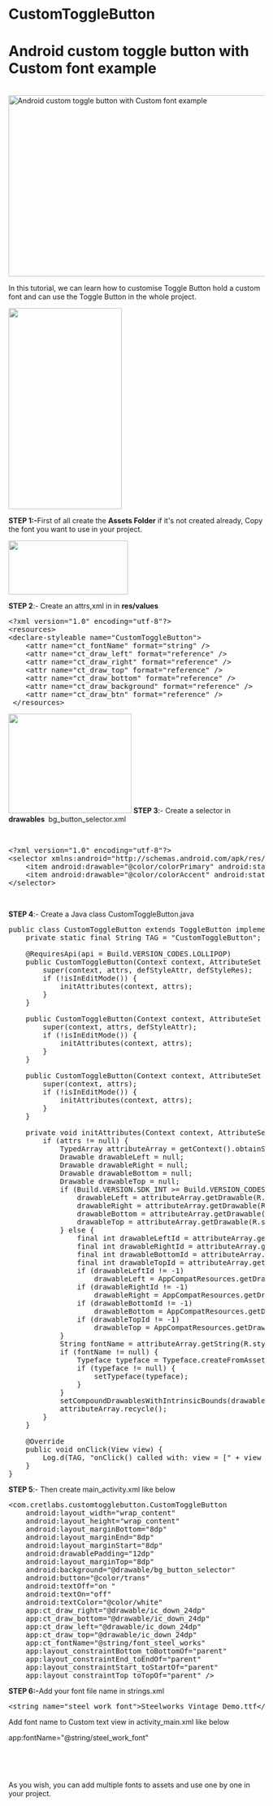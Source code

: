 # CustomToggleButton

<h1>Android custom toggle button with Custom font example</h1>
&nbsp;

<img src="http://thoughtnerds.com/wp-content/uploads/2018/03/Android-custom-toggle-button-with-Custom-font-example-300x158.png" alt="Android custom toggle button with Custom font example" width="678" height="357" class=" wp-image-711 aligncenter" />

In this tutorial, we can learn how to customise Toggle Button hold a custom font and can use the Toggle Button in the whole project.

<img src="http://thoughtnerds.com/wp-content/uploads/2018/03/Android-custom-toggle-button-with-Custom-font-example-169x300.jpeg" alt="" width="223" height="396" class="wp-image-707 aligncenter" />

<strong>STEP 1:-</strong>First of all create the<span> </span><strong>Assets Folder</strong><em> </em>if it's not created already, Copy the font you want to use in your project.

<img src="http://thoughtnerds.com/wp-content/uploads/2018/03/Screenshot-73.png" alt="" width="235" height="106" class="alignnone size-full wp-image-697" />

<strong>STEP 2</strong>:- Create an attrs,xml in in <strong>res/values </strong>
<pre><span>&lt;?</span><span>xml version=</span><span>"1.0" </span><span>encoding=</span><span>"utf-8"</span><span>?&gt;
</span><span>&lt;resources&gt;
</span><span>&lt;declare-styleable </span><span>name=</span><span>"CustomToggleButton"</span><span>&gt;
</span><span>    &lt;attr </span><span>name=</span><span>"ct_fontName" </span><span>format=</span><span>"string" </span><span>/&gt;
</span><span>    &lt;attr </span><span>name=</span><span>"ct_draw_left" </span><span>format=</span><span>"reference" </span><span>/&gt;
</span><span>    &lt;attr </span><span>name=</span><span>"ct_draw_right" </span><span>format=</span><span>"reference" </span><span>/&gt;
</span><span>    &lt;attr </span><span>name=</span><span>"ct_draw_top" </span><span>format=</span><span>"reference" </span><span>/&gt;
</span><span>    &lt;attr </span><span>name=</span><span>"ct_draw_bottom" </span><span>format=</span><span>"reference" </span><span>/&gt;
</span><span>    &lt;attr </span><span>name=</span><span>"ct_draw_background" </span><span>format=</span><span>"reference" </span><span>/&gt;
</span><span>    &lt;attr </span><span>name=</span><span>"ct_draw_btn" </span><span>format=</span><span>"reference" </span><span>/&gt;
</span><span></span><span> </span><span>&lt;/resources&gt;</span></pre>
<span></span><span> <img src="http://thoughtnerds.com/wp-content/uploads/2018/03/Screenshot-74.png" alt="" width="242" height="196" class="alignnone size-full wp-image-698" /> </span>
<strong>STEP 3</strong>:- Create a selector in <strong>drawables </strong> bg_button_selector.xml

&nbsp;
<pre><span>&lt;?</span><span>xml version=</span><span>"1.0" </span><span>encoding=</span><span>"utf-8"</span><span>?&gt;
</span><span>&lt;selector </span><span>xmlns:</span><span>android</span><span>=</span><span>"http://schemas.android.com/apk/res/android"</span><span>&gt;
</span><span>    &lt;item </span><span>android</span><span>:drawable=</span><span>"@color/colorPrimary" </span><span>android</span><span>:state_checked=</span><span>"true" </span><span>/&gt;
</span><span>    &lt;item </span><span>android</span><span>:drawable=</span><span>"@color/colorAccent" </span><span>android</span><span>:state_checked=</span><span>"false" </span><span>/&gt;
</span><span>&lt;/selector&gt;</span></pre>
&nbsp;

<strong>STEP 4</strong>:- Create a Java class <span>CustomToggleButton</span><span>.java </span>
<pre><span>public class </span>CustomToggleButton <span>extends </span>ToggleButton <span>implements </span>View.OnClickListener {
    <span>private static final </span>String <span>TAG </span>= <span>"CustomToggleButton"</span><span>;
</span><span>
</span><span>    </span><span>@RequiresApi</span>(<span>api </span>= Build.VERSION_CODES.<span>LOLLIPOP</span>)
    <span>public </span><span>CustomToggleButton</span>(Context context<span>, </span>AttributeSet attrs<span>, int </span>defStyleAttr<span>, int </span>defStyleRes) {
        <span>super</span>(context<span>, </span>attrs<span>, </span>defStyleAttr<span>, </span>defStyleRes)<span>;
</span><span>        if </span>(!isInEditMode()) {
            initAttributes(context<span>, </span>attrs)<span>;
</span><span>        </span>}
    }

    <span>public </span><span>CustomToggleButton</span>(Context context<span>, </span>AttributeSet attrs<span>, int </span>defStyleAttr) {
        <span>super</span>(context<span>, </span>attrs<span>, </span>defStyleAttr)<span>;
</span><span>        if </span>(!isInEditMode()) {
            initAttributes(context<span>, </span>attrs)<span>;
</span><span>        </span>}
    }

    <span>public </span><span>CustomToggleButton</span>(Context context<span>, </span>AttributeSet attrs) {
        <span>super</span>(context<span>, </span>attrs)<span>;
</span><span>        if </span>(!isInEditMode()) {
            initAttributes(context<span>, </span>attrs)<span>;
</span><span>        </span>}
    }

    <span>private void </span><span>initAttributes</span>(Context context<span>, </span>AttributeSet attrs) {
        <span>if </span>(attrs != <span>null</span>) {
            TypedArray attributeArray = getContext().obtainStyledAttributes(attrs<span>, </span>R.styleable.<span>CustomToggleButton</span>)<span>;
</span><span>            </span>Drawable drawableLeft = <span>null;
</span><span>            </span>Drawable drawableRight = <span>null;
</span><span>            </span>Drawable drawableBottom = <span>null;
</span><span>            </span>Drawable drawableTop = <span>null;
</span><span>            if </span>(Build.VERSION.<span>SDK_INT </span>&gt;= Build.VERSION_CODES.<span>LOLLIPOP</span>) {
                drawableLeft = attributeArray.getDrawable(R.styleable.<span>CustomToggleButton_ct_draw_left</span>)<span>;
</span><span>                </span>drawableRight = attributeArray.getDrawable(R.styleable.<span>CustomToggleButton_ct_draw_right</span>)<span>;
</span><span>                </span>drawableBottom = attributeArray.getDrawable(R.styleable.<span>CustomToggleButton_ct_draw_bottom</span>)<span>;
</span><span>                </span>drawableTop = attributeArray.getDrawable(R.styleable.<span>CustomToggleButton_ct_draw_top</span>)<span>;
</span><span>            </span>} <span>else </span>{
                <span>final int </span>drawableLeftId = attributeArray.getResourceId(R.styleable.<span>CustomToggleButton_ct_draw_left</span><span>, </span>-<span>1</span>)<span>;
</span><span>                final int </span>drawableRightId = attributeArray.getResourceId(R.styleable.<span>CustomToggleButton_ct_draw_right</span><span>, </span>-<span>1</span>)<span>;
</span><span>                final int </span>drawableBottomId = attributeArray.getResourceId(R.styleable.<span>CustomToggleButton_ct_draw_bottom</span><span>, </span>-<span>1</span>)<span>;
</span><span>                final int </span>drawableTopId = attributeArray.getResourceId(R.styleable.<span>CustomToggleButton_ct_draw_top</span><span>, </span>-<span>1</span>)<span>;
</span><span>                if </span>(drawableLeftId != -<span>1</span>)
                    drawableLeft = AppCompatResources.<span>getDrawable</span>(getContext()<span>, </span>drawableLeftId)<span>;
</span><span>                if </span>(drawableRightId != -<span>1</span>)
                    drawableRight = AppCompatResources.<span>getDrawable</span>(getContext()<span>, </span>drawableRightId)<span>;
</span><span>                if </span>(drawableBottomId != -<span>1</span>)
                    drawableBottom = AppCompatResources.<span>getDrawable</span>(getContext()<span>, </span>drawableBottomId)<span>;
</span><span>                if </span>(drawableTopId != -<span>1</span>)
                    drawableTop = AppCompatResources.<span>getDrawable</span>(getContext()<span>, </span>drawableTopId)<span>;
</span><span>            </span>}
            String fontName = attributeArray.getString(R.styleable.<span>CustomToggleButton_ct_fontName</span>)<span>;
</span><span>            if </span>(fontName != <span>null</span>) {
                Typeface typeface = Typeface.<span>createFromAsset</span>(getContext().getAssets()<span>, </span><span>"fonts/" </span>+ fontName)<span>;
</span><span>                if </span>(typeface != <span>null</span>) {
                    setTypeface(typeface)<span>;
</span><span>                </span>}
            }
            setCompoundDrawablesWithIntrinsicBounds(drawableLeft<span>, </span>drawableTop<span>, </span>drawableRight<span>, </span>drawableBottom)<span>;
</span><span>            </span>attributeArray.recycle()<span>;
</span><span>        </span>}
    }

    <span>@Override
</span><span>    </span><span>public void </span><span>onClick</span>(View view) {
        Log.<span>d</span>(<span>TAG</span><span>, </span><span>"onClick() called with: view = [" </span>+ view + <span>"]"</span>)<span>;
</span><span>    </span>}
}</pre>
<strong>STEP 5</strong>:- Then create main_activity.xml like below
<pre><span>&lt;com.cretlabs.customtogglebutton.CustomToggleButton
</span><span>    </span><span>android</span><span>:layout_width=</span><span>"wrap_content"
</span><span>    </span><span>android</span><span>:layout_height=</span><span>"wrap_content"
</span><span>    </span><span>android</span><span>:layout_marginBottom=</span><span>"8dp"
</span><span>    </span><span>android</span><span>:layout_marginEnd=</span><span>"8dp"
</span><span>    </span><span>android</span><span>:layout_marginStart=</span><span>"8dp"
</span><span>    </span><span>android</span><span>:drawablePadding=</span><span>"12dp"
</span><span>    </span><span>android</span><span>:layout_marginTop=</span><span>"8dp"
</span><span>    </span><span>android</span><span>:background=</span><span>"@drawable/bg_button_selector"
</span><span>    </span><span>android</span><span>:button=</span><span>"@color/trans"
</span><span>    </span><span>android</span><span>:textOff=</span><span>"on "
</span><span>    </span><span>android</span><span>:textOn=</span><span>"off"
</span><span>    </span><span>android</span><span>:textColor=</span><span>"@color/white"
</span><span>    </span><span>app</span><span>:ct_draw_right=</span><span>"@drawable/ic_down_24dp"
</span><span>    </span><span>app</span><span>:ct_draw_bottom=</span><span>"@drawable/ic_down_24dp"
</span><span>    </span><span>app</span><span>:ct_draw_left=</span><span>"@drawable/ic_down_24dp"
</span><span>    </span><span>app</span><span>:ct_draw_top=</span><span>"@drawable/ic_down_24dp"
</span><span>    </span><span>app</span><span>:ct_fontName=</span><span>"@string/font_steel_works"
</span><span>    </span><span>app</span><span>:layout_constraintBottom_toBottomOf=</span><span>"parent"
</span><span>    </span><span>app</span><span>:layout_constraintEnd_toEndOf=</span><span>"parent"
</span><span>    </span><span>app</span><span>:layout_constraintStart_toStartOf=</span><span>"parent"
</span><span>    </span><span>app</span><span>:layout_constraintTop_toTopOf=</span><span>"parent" </span><span>/&gt;</span></pre>
<strong>STEP 6:-</strong>Add your font file name in strings.xml
<pre><span>&lt;string </span><span>name=</span><span>"steel_work_font"</span><span>&gt;</span>Steelworks Vintage Demo.ttf<span>&lt;/string&gt;</span></pre>
Add font name to Custom text view in activity_main.xml like below

<span>app</span><span>:fontName=</span><span>"@string/steel_work_font"</span>

&nbsp;

&nbsp;

As you wish, you can add multiple fonts to assets and use one by one in your project.

&nbsp;
